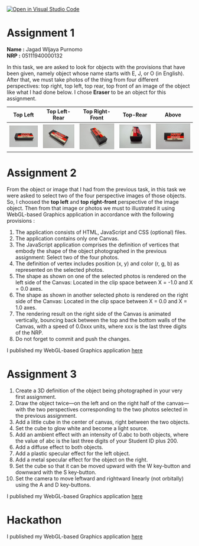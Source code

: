 [![Open in Visual Studio Code](https://classroom.github.com/assets/open-in-vscode-f059dc9a6f8d3a56e377f745f24479a46679e63a5d9fe6f495e02850cd0d8118.svg)](https://classroom.github.com/online_ide?assignment_repo_id=5681781&assignment_repo_type=AssignmentRepo)

# Assignment 1
**Name :** Jagad WIjaya Purnomo  
**NRP :** 05111940000132  
  
In this task, we are asked to look for objects with the provisions that have been given, namely object whose name starts with E, J, or O (in English). After that, we must take photos of the thing from four different perspectives: top right, top left, top rear, top front of an image of the object like what I had done below. I chose **Eraser** to be an object for this assignment.

| Top Left | Top Left-Rear | Top Right-Front | Top-Rear | Above |
| :---: | :---: | :---: | :---: | :---:|
|![Eraser1](assets/IMG20210919210701.jpg) | ![Eraser2](assets/IMG20210919210715.jpg) | ![Eraser3](assets/IMG20210919210900.jpg) | ![Eraser4](assets/IMG20210919212407.jpg) |  ![Eraser5](assets/IMG20210919212659.jpg)

# Assignment 2  
From the object or image that I had from the previous task, in this task we were asked to select two of the four perspective images of those objects. So, I choosed the **top left** and **top right-front** perspective of the image object. Then from that image or photos we must to illustrated it using WebGL-based Graphics application in accordance with the following provisions :    
1. The application consists of HTML, JavaScript and CSS (optional) files.  
2. The application contains only one Canvas.  
3. The JavaScript application comprises the definition of vertices that embody the shape of the object photographed in the previous assignment: Select two of the four photos.  
4. The definition of vertex includes position (x, y) and color (r, g, b) as represented on the selected photos.  
5. The shape as shown on one of the selected photos is rendered on the left side of the Canvas: Located in the clip space between X = -1.0 and X = 0.0 axes.  
6. The shape as shown in another selected photo is rendered on the right side of the Canvas: Located in the clip space between X = 0.0 and X = 1.0 axes.  
7. The rendering result on the right side of the Canvas is animated vertically, bouncing back between the top and the bottom walls of the Canvas, with a speed of 0.0xxx units, where xxx is the last three digits of the NRP.  
8. Do not forget to commit and push the changes.  

I published my WebGL-based Graphics application <a href = "https://cg2021e.github.io/assignment-1-Jagadwp/assignment-2/index.html" target="_blank"> here </a>

# Assignment 3  
1. Create a 3D definition of the object being photographed in your very first assignment.
2. Draw the object twice—on the left and on the right half of the canvas—with the two perspectives corresponding to the two photos selected in the previous assignment.
3. Add a little cube in the center of canvas, right between the two objects.
4. Set the cube to glow white and become a light source.
5. Add an ambient effect with an intensity of 0.abc to both objects, where the value of abc is the last three digits of your Student ID plus 200.
6. Add a diffuse effect to both objects. 
7. Add a plastic specular effect for the left object. 
8. Add a metal specular effect for the object on the right. 
9. Set the cube so that it can be moved upward with the W key-button and downward with the S key-button. 
10. Set the camera to move leftward and rightward linearly (not orbitally) using the A and D key-buttons.

I published my WebGL-based Graphics application <a href = "https://cg2021e.github.io/assignment-1-Jagadwp/assignment-3/index.html" target="_blank"> here </a>


# Hackathon

I published my WebGL-based Graphics application <a href = "cg2021e.github.io/assignment-1-jagadwp" target="_blank"> here </a>
